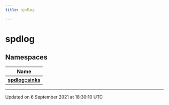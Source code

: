 ```yaml
---
title: spdlog

---
```


# spdlog



## Namespaces

| Name           |
| -------------- |
| **[spdlog::sinks](/engine/Namespaces/namespacespdlog_1_1sinks/)**  |






-------------------------------

Updated on  6 September 2021 at 18:30:10 UTC